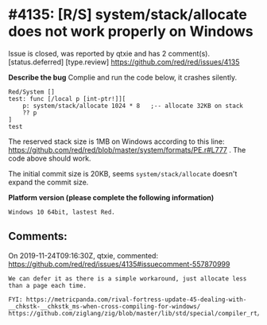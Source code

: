 
#4135: [R/S] system/stack/allocate does not work properly on Windows
================================================================================
Issue is closed, was reported by qtxie and has 2 comment(s).
[status.deferred] [type.review]
<https://github.com/red/red/issues/4135>

**Describe the bug**
Complie and run the code below, it crashes silently.
```
Red/System []
test: func [/local p [int-ptr!]][
    p: system/stack/allocate 1024 * 8	;-- allocate 32KB on stack
    ?? p
]
test
```
The reserved stack size is 1MB on Windows according to this line: https://github.com/red/red/blob/master/system/formats/PE.r#L777 . The code above should work.

The initial commit size is 20KB, seems `system/stack/allocate` doesn't expand the commit size.

**Platform version (please complete the following information)**
```
Windows 10 64bit, lastest Red.
```



Comments:
--------------------------------------------------------------------------------

On 2019-11-24T09:16:30Z, qtxie, commented:
<https://github.com/red/red/issues/4135#issuecomment-557870999>

    We can defer it as there is a simple workaround, just allocate less than a page each time.
    
    FYI: https://metricpanda.com/rival-fortress-update-45-dealing-with-__chkstk-__chkstk_ms-when-cross-compiling-for-windows/
    https://github.com/ziglang/zig/blob/master/lib/std/special/compiler_rt/stack_probe.zig#L4

